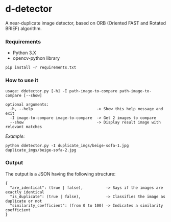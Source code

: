 # d-detector
A near-duplicate image detector, based on ORB (Oriented FAST and Rotated BRIEF) algorithm.

### Requirements
- Python 3.X
- opencv-python library

```
pip install -r requirements.txt
```

### How to use it
```
usage: ddetector.py [-h] -I path-image-to-compare path-image-to-compare [--show]

optional arguments:
  -h, --help                            -> Show this help message and exit
  -I image-to-compare image-to-compare  -> Get 2 images to compare
  --show                                -> Display result image with relevant matches
```

*Example:*
```
python ddetector.py -I duplicate_imgs/beige-sofa-1.jpg duplicate_imgs/beige-sofa-2.jpg
```

### Output
The output is a JSON having the following structure:

```
{
  "are_identical": (true | false),          -> Says if the images are exactly identical
  "is_duplicate": (true | false),           -> Classifies the image as duplicate or not
  "similarity_coefficient": (from 0 to 100) -> Indicates a similarity coefficient
}
```
